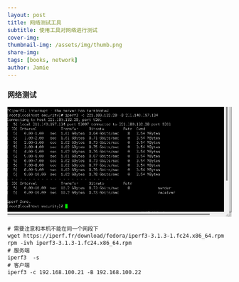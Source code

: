 ```yaml
---
layout: post
title: 网络测试工具
subtitle: 使用工具对网络进行测试
cover-img: 
thumbnail-img: /assets/img/thumb.png
share-img: 
tags: [books, network]
author: Jamie
---
```


### 网络测试

![Crepe](/assets/img/企业微信截图_16977812896091.png)

```shell
# 需要注意和本机不能在同一个网段下
wget https://iperf.fr/download/fedora/iperf3-3.1.3-1.fc24.x86_64.rpm
rpm -ivh iperf3-3.1.3-1.fc24.x86_64.rpm
# 服务端
iperf3  -s 
# 客户端
iperf3 -c 192.168.100.21 -B 192.168.100.22 
```
